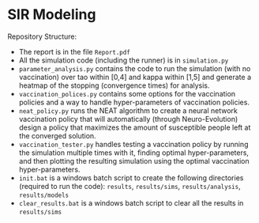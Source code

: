 # SIR Modeling

Repository Structure:
* The report is in the file `Report.pdf`
* All the simulation code (including the runner) is in `simulation.py`
* `parameter_analysis.py` contains the code to run the simulation (with no vaccination) over tao within [0,4] and kappa within [1,5] and generate a heatmap of the stopping (convergence times) for analysis.
* `vaccination_polices.py` contains some options for the vaccination policies and a way to handle hyper-parameters of vaccination policies.
* `neat_policy.py` runs the NEAT algorithm to create a neural network vaccination policy that will automatically (through Neuro-Evolution) design a policy that maximizes the amount of susceptible people left at the converged solution.
* `vaccination_tester.py` handles testing a vaccination policy by running the simulation multiple times with it, finding optimal hyper-parameters, and then plotting the resulting simulation using the optimal vaccination hyper-parameters.
* `init.bat` is a windows batch script to create the following directories (required to run the code): `results`, `results/sims`, `results/analysis`, `results/models`
* `clear_results.bat` is a windows batch script to clear all the results in `results/sims`